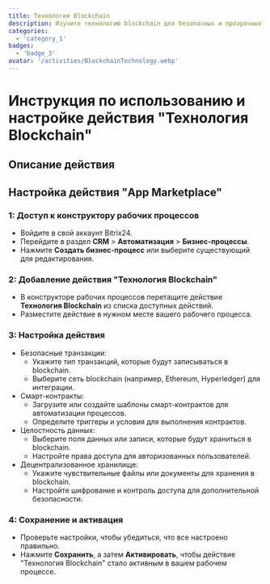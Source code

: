 ```yaml
---
title: Технология Blockchain
description: Изучите технологию blockchain для безопасных и прозрачных транзакций.
categories: 
  - 'category_1'
badges: 
  - 'badge_3'
avatar: '/activities/BlockchainTechnology.webp'
---
```

# Инструкция по использованию и настройке действия "Технология Blockchain"

## Описание действия

## **Настройка действия "App Marketplace"**

### 1: Доступ к конструктору рабочих процессов
- Войдите в свой аккаунт Bitrix24.
- Перейдите в раздел **CRM** > **Автоматизация** > **Бизнес-процессы**.
- Нажмите **Создать бизнес-процесс** или выберите существующий для редактирования.

### 2: Добавление действия "Технология Blockchain"
- В конструкторе рабочих процессов перетащите действие **Технология Blockchain** из списка доступных действий.
- Разместите действие в нужном месте вашего рабочего процесса.

### 3: Настройка действия
- Безопасные транзакции:
  - Укажите тип транзакций, которые будут записываться в blockchain.
  - Выберите сеть blockchain (например, Ethereum, Hyperledger) для интеграции.
- Смарт-контракты:
  - Загрузите или создайте шаблоны смарт-контрактов для автоматизации процессов.
  - Определите триггеры и условия для выполнения контрактов.
- Целостность данных:
  - Выберите поля данных или записи, которые будут храниться в blockchain.
  - Настройте права доступа для авторизованных пользователей.
- Децентрализованное хранилище:
  - Укажите чувствительные файлы или документы для хранения в blockchain.
  - Настройте шифрование и контроль доступа для дополнительной безопасности.

### 4: Сохранение и активация
- Проверьте настройки, чтобы убедиться, что все настроено правильно.
- Нажмите **Сохранить**, а затем **Активировать**, чтобы действие "Технология Blockchain" стало активным в вашем рабочем процессе.